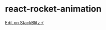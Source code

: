 # react-rocket-animation

[Edit on StackBlitz ⚡️](https://stackblitz.com/edit/react-rocket-animation)